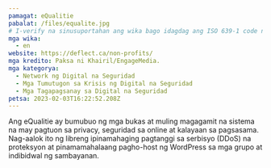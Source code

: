 ```yaml
---
pamagat: eQualitie
pabalat: /files/equalite.jpg
# I-verify na sinusuportahan ang wika bago idagdag ang ISO 639-1 code nito dito. walang country code, ibig sabihin, ms sa halip na ms_MY.
mga wika:
  - en
website: https://deflect.ca/non-profits/
mga kredito: Paksa ni Khairil/EngageMedia.
mga kategorya:
  - Network ng Digital na Seguridad
  - Mga Tumutugon sa Krisis ng Digital na Seguridad
  - Mga Tagapagsanay sa Digital na Seguridad
petsa: 2023-02-03T16:22:52.208Z
---
```

Ang eQualitie ay bumubuo ng mga bukas at muling magagamit na sistema na may pagtuon sa privacy, seguridad sa online at kalayaan sa pagsasama. Nag-aalok ito ng libreng ipinamahaging pagtanggi sa serbisyo (DDoS) na proteksyon at pinamamahalaang pagho-host ng WordPress sa mga grupo at indibidwal ng sambayanan.